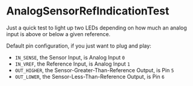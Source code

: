 AnalogSensorRefIndicationTest
==========

Just a quick test to light up two LEDs depending on how much an analog input is above or below a given reference.

Default pin configuration, if you just want to plug and play:
- `IN_SENSE`, the Sensor Input, is Analog Input `0`
- `IN_VREF`, the Reference Input, is Analog Input `1`
- `OUT_HIGHER`, the Sensor-Greater-Than-Reference Output, is Pin `5`
- `OUT_LOWER`, the Sensor-Less-Than-Reference Output, is Pin `6`
